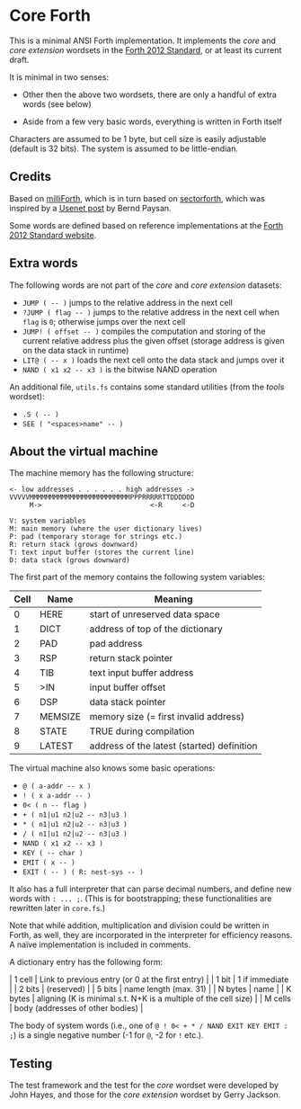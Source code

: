 # Core Forth

This is a minimal ANSI Forth implementation. It implements the *core* and
*core extension* wordsets in the [Forth 2012 Standard](https://forth-standard.org/),
or at least its current draft.

It is minimal in two senses:

 - Other then the above two wordsets, there are only a handful of extra words (see below)
 
 - Aside from a few very basic words, everything is written in Forth itself

Characters are assumed to be 1 byte, but cell size is easily adjustable (default is 32 bits).
The system is assumed to be little-endian.

## Credits

Based on [milliForth](https://github.com/fuzzballcat/milliForth),
which is in turn based on [sectorforth](https://github.com/cesarblum/sectorforth),
which was inspired by a [Usenet post](https://groups.google.com/g/comp.lang.forth/c/NS2icrCj1jQ)
by Bernd Paysan.

Some words are defined based on reference implementations at the
[Forth 2012 Standard website](https://forth-standard.org/).

## Extra words

The following words are not part of the *core* and *core extension* datasets:

- `JUMP ( -- )` jumps to the relative address in the next cell
- `?JUMP ( flag -- )` jumps to the relative address in the next cell when `flag` is `0`;
  otherwise jumps over the next cell
- `JUMP! ( offset -- )` compiles the computation and storing of the current relative address
  plus the given offset (storage address is given on the data stack in runtime)
- `LIT@ ( -- x )` loads the next cell onto the data stack and jumps over it
- `NAND ( x1 x2 -- x3 )` is the bitwise NAND operation
<TODO>

An additional file, `utils.fs` contains some standard utilities (from the *tools* wordset):
- `.S ( -- )`
- `SEE ( "<spaces>name" -- )`
<TODO>

## About the virtual machine

The machine memory has the following structure:

```
<- low addresses . . . . . . high addresses ->
VVVVVMMMMMMMMMMMMMMMMMMMMMMMMMPPPRRRRRTTDDDDDD
     M->                           <-R     <-D

V: system variables
M: main memory (where the user dictionary lives)
P: pad (temporary storage for strings etc.)
R: return stack (grows downward)
T: text input buffer (stores the current line)
D: data stack (grows downward)
```

The first part of the memory contains the following system variables:

| Cell | Name    | Meaning                                    |
|------|---------|--------------------------------------------|
| 0    | HERE    | start of unreserved data space             |
| 1    | DICT    | address of top of the dictionary           |
| 2    | PAD     | pad address                                |
| 3    | RSP     | return stack pointer                       |
| 4    | TIB     | text input buffer address                  |
| 5    | >IN     | input buffer offset                        |
| 6    | DSP     | data stack pointer                         |
| 7    | MEMSIZE | memory size (= first invalid address)      |
| 8    | STATE   | TRUE during compilation                    |
| 9    | LATEST  | address of the latest (started) definition |

The virtual machine also knows some basic operations:

- `@ ( a-addr -- x )`
- `! ( x a-addr -- )`
- `0< ( n -- flag )`
- `+ ( n1|u1 n2|u2 -- n3|u3 )`
- `* ( n1|u1 n2|u2 -- n3|u3 )`
- `/ ( n1|u1 n2|u2 -- n3|u3 )`
- `NAND ( x1 x2 -- x3 )`
- `KEY ( -- char )`
- `EMIT ( x -- )`
- `EXIT ( -- ) ( R: nest-sys -- )`

It also has a full interpreter that can parse decimal numbers, and define new words with `: ... ;`.
(This is for bootstrapping; these functionalities are rewritten later in `core.fs`.)

Note that while addition, multiplication and division could be written in Forth, 
as well, they are incorporated in the interpreter for efficiency reasons.
A naïve implementation is included in comments.

A dictionary entry has the following form:

| 1 cell  | Link to previous entry (or 0 at the first entry)                |
| 1 bit   | 1 if immediate                                                  |
| 2 bits  | (reserved)                                                      |
| 5 bits  | name length (max. 31)                                           |
| N bytes | name                                                            |
| K bytes | aligning (K is minimal s.t. N+K is a multiple of the cell size) |
| M cells | body (addresses of other bodies)                                |

The body of system words (i.e., one of `@ ! 0< + * / NAND EXIT KEY EMIT : ;`)
is a single negative number (-1 for `@`, -2 for `!` etc.).

## Testing

The test framework and the test for the *core* wordset were developed by John Hayes,
and those for the *core extension* wordset by Gerry Jackson.

<TODO>
